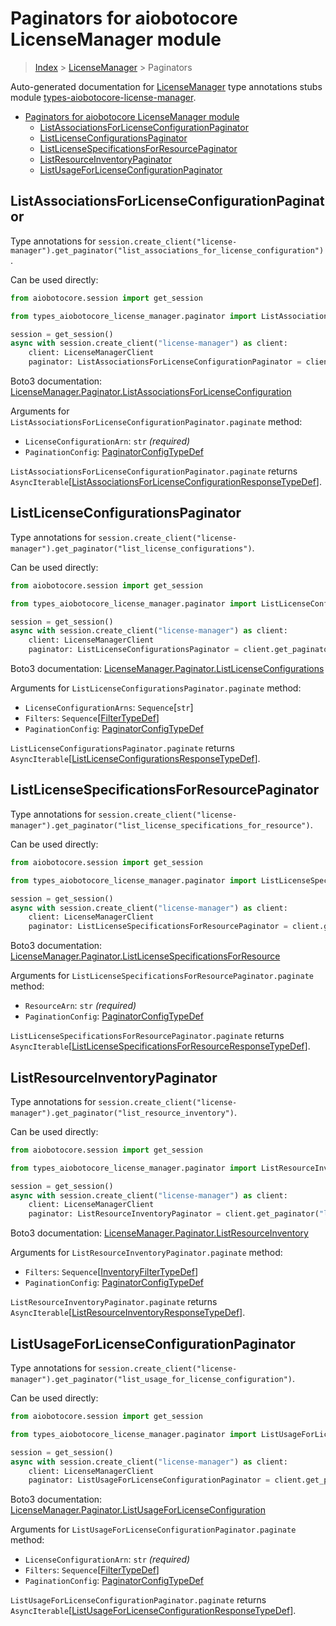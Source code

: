 <a id="paginators-for-aiobotocore-licensemanager-module"></a>

# Paginators for aiobotocore LicenseManager module

> [Index](..) > [LicenseManager](.) > Paginators

Auto-generated documentation for
[LicenseManager](https://boto3.amazonaws.com/v1/documentation/api/latest/reference/services/license-manager.html#LicenseManager)
type annotations stubs module
[types-aiobotocore-license-manager](https://pypi.org/project/types-aiobotocore-license-manager/).

- [Paginators for aiobotocore LicenseManager module](#paginators-for-aiobotocore-licensemanager-module)
  - [ListAssociationsForLicenseConfigurationPaginator](#listassociationsforlicenseconfigurationpaginator)
  - [ListLicenseConfigurationsPaginator](#listlicenseconfigurationspaginator)
  - [ListLicenseSpecificationsForResourcePaginator](#listlicensespecificationsforresourcepaginator)
  - [ListResourceInventoryPaginator](#listresourceinventorypaginator)
  - [ListUsageForLicenseConfigurationPaginator](#listusageforlicenseconfigurationpaginator)

<a id="listassociationsforlicenseconfigurationpaginator"></a>

## ListAssociationsForLicenseConfigurationPaginator

Type annotations for
`session.create_client("license-manager").get_paginator("list_associations_for_license_configuration")`.

Can be used directly:

```python
from aiobotocore.session import get_session

from types_aiobotocore_license_manager.paginator import ListAssociationsForLicenseConfigurationPaginator

session = get_session()
async with session.create_client("license-manager") as client:
    client: LicenseManagerClient
    paginator: ListAssociationsForLicenseConfigurationPaginator = client.get_paginator("list_associations_for_license_configuration")
```

Boto3 documentation:
[LicenseManager.Paginator.ListAssociationsForLicenseConfiguration](https://boto3.amazonaws.com/v1/documentation/api/latest/reference/services/license-manager.html#LicenseManager.Paginator.ListAssociationsForLicenseConfiguration)

Arguments for `ListAssociationsForLicenseConfigurationPaginator.paginate`
method:

- `LicenseConfigurationArn`: `str` *(required)*
- `PaginationConfig`:
  [PaginatorConfigTypeDef](./type_defs.md#paginatorconfigtypedef)

`ListAssociationsForLicenseConfigurationPaginator.paginate` returns
`AsyncIterable`\[[ListAssociationsForLicenseConfigurationResponseTypeDef](./type_defs.md#listassociationsforlicenseconfigurationresponsetypedef)\].

<a id="listlicenseconfigurationspaginator"></a>

## ListLicenseConfigurationsPaginator

Type annotations for
`session.create_client("license-manager").get_paginator("list_license_configurations")`.

Can be used directly:

```python
from aiobotocore.session import get_session

from types_aiobotocore_license_manager.paginator import ListLicenseConfigurationsPaginator

session = get_session()
async with session.create_client("license-manager") as client:
    client: LicenseManagerClient
    paginator: ListLicenseConfigurationsPaginator = client.get_paginator("list_license_configurations")
```

Boto3 documentation:
[LicenseManager.Paginator.ListLicenseConfigurations](https://boto3.amazonaws.com/v1/documentation/api/latest/reference/services/license-manager.html#LicenseManager.Paginator.ListLicenseConfigurations)

Arguments for `ListLicenseConfigurationsPaginator.paginate` method:

- `LicenseConfigurationArns`: `Sequence`\[`str`\]
- `Filters`: `Sequence`\[[FilterTypeDef](./type_defs.md#filtertypedef)\]
- `PaginationConfig`:
  [PaginatorConfigTypeDef](./type_defs.md#paginatorconfigtypedef)

`ListLicenseConfigurationsPaginator.paginate` returns
`AsyncIterable`\[[ListLicenseConfigurationsResponseTypeDef](./type_defs.md#listlicenseconfigurationsresponsetypedef)\].

<a id="listlicensespecificationsforresourcepaginator"></a>

## ListLicenseSpecificationsForResourcePaginator

Type annotations for
`session.create_client("license-manager").get_paginator("list_license_specifications_for_resource")`.

Can be used directly:

```python
from aiobotocore.session import get_session

from types_aiobotocore_license_manager.paginator import ListLicenseSpecificationsForResourcePaginator

session = get_session()
async with session.create_client("license-manager") as client:
    client: LicenseManagerClient
    paginator: ListLicenseSpecificationsForResourcePaginator = client.get_paginator("list_license_specifications_for_resource")
```

Boto3 documentation:
[LicenseManager.Paginator.ListLicenseSpecificationsForResource](https://boto3.amazonaws.com/v1/documentation/api/latest/reference/services/license-manager.html#LicenseManager.Paginator.ListLicenseSpecificationsForResource)

Arguments for `ListLicenseSpecificationsForResourcePaginator.paginate` method:

- `ResourceArn`: `str` *(required)*
- `PaginationConfig`:
  [PaginatorConfigTypeDef](./type_defs.md#paginatorconfigtypedef)

`ListLicenseSpecificationsForResourcePaginator.paginate` returns
`AsyncIterable`\[[ListLicenseSpecificationsForResourceResponseTypeDef](./type_defs.md#listlicensespecificationsforresourceresponsetypedef)\].

<a id="listresourceinventorypaginator"></a>

## ListResourceInventoryPaginator

Type annotations for
`session.create_client("license-manager").get_paginator("list_resource_inventory")`.

Can be used directly:

```python
from aiobotocore.session import get_session

from types_aiobotocore_license_manager.paginator import ListResourceInventoryPaginator

session = get_session()
async with session.create_client("license-manager") as client:
    client: LicenseManagerClient
    paginator: ListResourceInventoryPaginator = client.get_paginator("list_resource_inventory")
```

Boto3 documentation:
[LicenseManager.Paginator.ListResourceInventory](https://boto3.amazonaws.com/v1/documentation/api/latest/reference/services/license-manager.html#LicenseManager.Paginator.ListResourceInventory)

Arguments for `ListResourceInventoryPaginator.paginate` method:

- `Filters`:
  `Sequence`\[[InventoryFilterTypeDef](./type_defs.md#inventoryfiltertypedef)\]
- `PaginationConfig`:
  [PaginatorConfigTypeDef](./type_defs.md#paginatorconfigtypedef)

`ListResourceInventoryPaginator.paginate` returns
`AsyncIterable`\[[ListResourceInventoryResponseTypeDef](./type_defs.md#listresourceinventoryresponsetypedef)\].

<a id="listusageforlicenseconfigurationpaginator"></a>

## ListUsageForLicenseConfigurationPaginator

Type annotations for
`session.create_client("license-manager").get_paginator("list_usage_for_license_configuration")`.

Can be used directly:

```python
from aiobotocore.session import get_session

from types_aiobotocore_license_manager.paginator import ListUsageForLicenseConfigurationPaginator

session = get_session()
async with session.create_client("license-manager") as client:
    client: LicenseManagerClient
    paginator: ListUsageForLicenseConfigurationPaginator = client.get_paginator("list_usage_for_license_configuration")
```

Boto3 documentation:
[LicenseManager.Paginator.ListUsageForLicenseConfiguration](https://boto3.amazonaws.com/v1/documentation/api/latest/reference/services/license-manager.html#LicenseManager.Paginator.ListUsageForLicenseConfiguration)

Arguments for `ListUsageForLicenseConfigurationPaginator.paginate` method:

- `LicenseConfigurationArn`: `str` *(required)*
- `Filters`: `Sequence`\[[FilterTypeDef](./type_defs.md#filtertypedef)\]
- `PaginationConfig`:
  [PaginatorConfigTypeDef](./type_defs.md#paginatorconfigtypedef)

`ListUsageForLicenseConfigurationPaginator.paginate` returns
`AsyncIterable`\[[ListUsageForLicenseConfigurationResponseTypeDef](./type_defs.md#listusageforlicenseconfigurationresponsetypedef)\].
